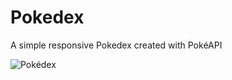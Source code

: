 # Pokedex
A simple responsive Pokedex created with PokéAPI

![Pokédex](./ignore/pokedex.png?raw=true "Pokédex")
